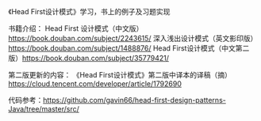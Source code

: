 《Head First设计模式》学习，书上的例子及习题实现

书籍介绍：
Head First 设计模式（中文版）https://book.douban.com/subject/2243615/
深入浅出设计模式（英文影印版）https://book.douban.com/subject/1488876/
Head First设计模式（中文第二版）https://book.douban.com/subject/35779421/

第二版更新的内容：
《Head First设计模式》第二版中译本的译稿（摘）https://cloud.tencent.com/developer/article/1792690

代码参考：https://github.com/gavin66/head-first-design-patterns-Java/tree/master/src/
